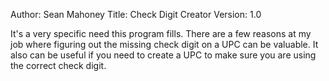 Author: Sean Mahoney
Title: Check Digit Creator
Version: 1.0

It's a very specific need this program fills. There are a few reasons at my job 
where figuring out the missing check digit on a UPC can be valuable. It also 
can be useful if you need to create a UPC to make sure you are using the correct 
check digit. 